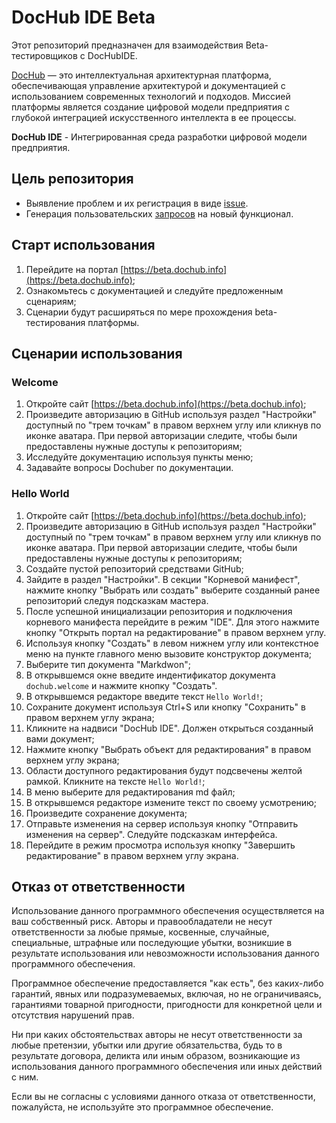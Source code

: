 # DocHub IDE Beta

Этот репозиторий предназначен для взаимодействия Beta-тестировщиков с DocHubIDE.

[DocHub](https://beta.dochub.info) — это интеллектуальная архитектурная платформа, обеспечивающая управление
архитектурой и документацией с использованием современных технологий и подходов. Миссией платформы является
создание цифровой модели предприятия с глубокой интеграцией искусственного интеллекта в ее процессы.

**DocHub IDE** - Интегрированная среда разработки цифровой модели предприятия.

## Цель репозитория

- Выявление проблем и их регистрация в виде [issue](https://github.com/DocHubTeam/dochubide-beta/issues).
- Генерация пользовательских [запросов](https://github.com/DocHubTeam/dochubide-beta/issues) на новый функционал.

## Старт использования

1. Перейдите на портал [https://beta.dochub.info](https://beta.dochub.info);
2. Ознакомьтесь с документацией и следуйте предложенным сценариям;
3. Сценарии будут расширяться по мере прохождения beta-тестирования платформы.

## Сценарии использования

### Welcome

1. Откройте сайт [https://beta.dochub.info](https://beta.dochub.info);
2. Произведите авторизацию в GitHub используя раздел "Настройки" доступный по "трем точкам" в правом верхнем углу
   или кликнув по иконке аватара. При первой авторизации следите, чтобы были предоставлены нужные доступы к репозиториям;
3. Исследуйте документацию используя пункты меню;
4. Задавайте вопросы Dochuber по документации.

### Hello World

1. Откройте сайт [https://beta.dochub.info](https://beta.dochub.info);
2. Произведите авторизацию в GitHub используя раздел "Настройки" доступный по "трем точкам" в правом верхнем углу
   или кликнув по иконке аватара. При первой авторизации следите, чтобы были предоставлены нужные доступы к репозиториям;
4. Создайте пустой репозиторий средствами GitHub;
5. Зайдите в раздел "Настройки". В секции "Корневой манифест", нажмите кнопку "Выбрать или создать" выберите созданный
   ранее репозиторий следуя подсказкам мастера.
6. После успешной инициализации репозитория и подключения корневого манифеста перейдите в режим "IDE". Для этого нажмите
   кнопку "Открыть портал на редактирование" в правом верхнем углу.
7. Используя кнопку "Создать" в левом нижнем углу или контекстное меню на пункте главного меню вызовите конструктор документа;
8. Выберите тип документа "Markdwon";
9. В открывшемся окне введите индентификатор документа `dochub.welcome` и нажмите кнопку "Создать".
10. В открывшемся редакторе введите текст `Hello World!`;
11. Сохраните документ используя Ctrl+S или кнопку "Сохранить" в правом верхнем углу экрана;
12. Кликните на надвиси "DocHub IDE". Должен открыться созданный вами документ;
13. Нажмите кнопку "Выбрать объект для редактирования" в правом верхнем углу экрана;
14. Области доступного редактирования будут подсвечены желтой рамкой. Кликните на тексте `Hello World!`;
15. В меню выберите для редактирования md файл;
16. В открывшемся редакторе измените текст по своему усмотрению;
17. Произведите сохранение документа;
18. Отправьте изменения на сервер используя кнопку "Отправить изменения на сервер". Следуйте подсказкам интерфейса.
19. Перейдите в режим просмотра используя кнопку "Завершить редактирование" в правом верхнем углу экрана.


## Отказ от ответственности

Использование данного программного обеспечения осуществляется на ваш собственный риск. Авторы и правообладатели не
несут ответственности за любые прямые, косвенные, случайные, специальные, штрафные или последующие убытки, возникшие
в результате использования или невозможности использования данного программного обеспечения.

Программное обеспечение предоставляется "как есть", без каких-либо гарантий, явных или подразумеваемых, включая,
но не ограничиваясь, гарантиями товарной пригодности, пригодности для конкретной цели и отсутствия нарушений прав.

Ни при каких обстоятельствах авторы не несут ответственности за любые претензии, убытки или другие обязательства,
будь то в результате договора, деликта или иным образом, возникающие из использования данного программного обеспечения
или иных действий с ним.

Если вы не согласны с условиями данного отказа от ответственности, пожалуйста, не используйте это программное
обеспечение.
